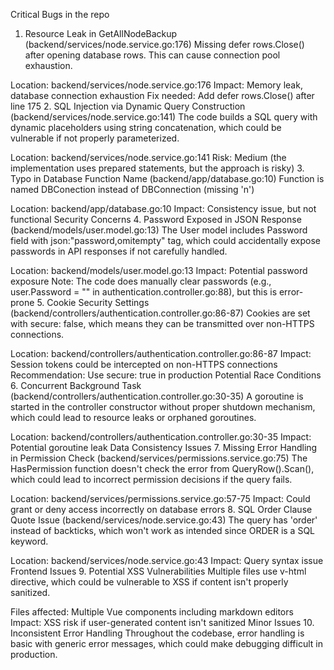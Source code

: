 Critical Bugs in the repo

1. Resource Leak in GetAllNodeBackup (backend/services/node.service.go:176)
Missing defer rows.Close() after opening database rows. This can cause connection pool exhaustion.

Location: backend/services/node.service.go:176
Impact: Memory leak, database connection exhaustion
Fix needed: Add defer rows.Close() after line 175
2. SQL Injection via Dynamic Query Construction (backend/services/node.service.go:141)
The code builds a SQL query with dynamic placeholders using string concatenation, which could be vulnerable if not properly parameterized.

Location: backend/services/node.service.go:141
Risk: Medium (the implementation uses prepared statements, but the approach is risky)
3. Typo in Database Function Name (backend/app/database.go:10)
Function is named DBConection instead of DBConnection (missing 'n')

Location: backend/app/database.go:10
Impact: Consistency issue, but not functional
Security Concerns
4. Password Exposed in JSON Response (backend/models/user.model.go:13)
The User model includes Password field with json:"password,omitempty" tag, which could accidentally expose passwords in API responses if not carefully handled.

Location: backend/models/user.model.go:13
Impact: Potential password exposure
Note: The code does manually clear passwords (e.g., user.Password = "" in authentication.controller.go:88), but this is error-prone
5. Cookie Security Settings (backend/controllers/authentication.controller.go:86-87)
Cookies are set with secure: false, which means they can be transmitted over non-HTTPS connections.

Location: backend/controllers/authentication.controller.go:86-87
Impact: Session tokens could be intercepted on non-HTTPS connections
Recommendation: Use secure: true in production
Potential Race Conditions
6. Concurrent Background Task (backend/controllers/authentication.controller.go:30-35)
A goroutine is started in the controller constructor without proper shutdown mechanism, which could lead to resource leaks or orphaned goroutines.

Location: backend/controllers/authentication.controller.go:30-35
Impact: Potential goroutine leak
Data Consistency Issues
7. Missing Error Handling in Permission Check (backend/services/permissions.service.go:75)
The HasPermission function doesn't check the error from QueryRow().Scan(), which could lead to incorrect permission decisions if the query fails.

Location: backend/services/permissions.service.go:57-75
Impact: Could grant or deny access incorrectly on database errors
8. SQL Order Clause Quote Issue (backend/services/node.service.go:43)
The query has 'order' instead of backticks, which won't work as intended since ORDER is a SQL keyword.

Location: backend/services/node.service.go:43
Impact: Query syntax issue
Frontend Issues
9. Potential XSS Vulnerabilities
Multiple files use v-html directive, which could be vulnerable to XSS if content isn't properly sanitized.

Files affected: Multiple Vue components including markdown editors
Impact: XSS risk if user-generated content isn't sanitized
Minor Issues
10. Inconsistent Error Handling
Throughout the codebase, error handling is basic with generic error messages, which could make debugging difficult in production.